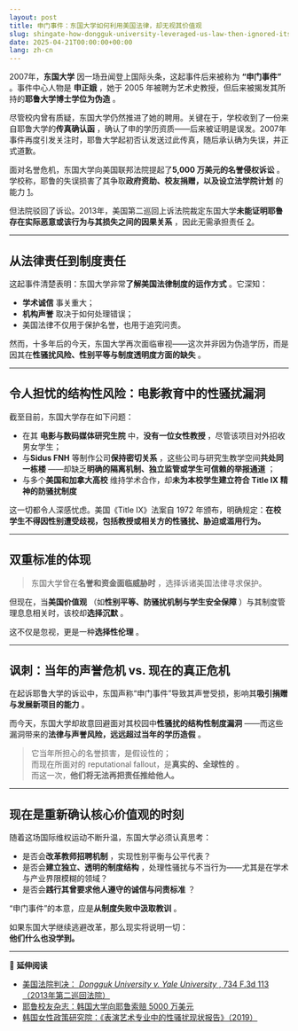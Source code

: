 ```yaml
---
layout: post
title: 申门事件：东国大学如何利用美国法律，却无视其价值观
slug: shingate-how-dongguk-university-leveraged-us-law-then-ignored-its-values-zh-ch
date: 2025-04-21T00:00:00+00:00
lang: zh-cn
---
```


2007年，**东国大学** 因一场丑闻登上国际头条，这起事件后来被称为 **“申门事件”** 。事件中心人物是 **申正娥** ，她于 2005 年被聘为艺术史教授，但后来被揭发其所持的**耶鲁大学博士学位为伪造** 。

尽管校内曾有质疑，东国大学仍然推进了她的聘用。关键在于，学校收到了一份来自耶鲁大学的**传真确认函** ，确认了申的学历资质——后来被证明是误发。2007年事件再度引发关注时，耶鲁大学起初否认发送过此传真，随后承认确为失误，并正式道歉。

面对名誉危机，东国大学向美国联邦法院提起了**5,000 万美元的名誉侵权诉讼** 。学校称，耶鲁的失误损害了其争取**政府资助、校友捐赠，以及设立法学院计划** 的能力 [1](https://yalealumnimagazine.org/articles/2051-korean-university-sues-yale-for-50-million)。

但法院驳回了诉讼。2013年，美国第二巡回上诉法院裁定东国大学**未能证明耶鲁存在实际恶意或该行为与其损失之间的因果关系** ，因此无需承担责任 [2](https://casetext.com/case/dongguk-univ-v-yale-univ)。

* * *

## 从法律责任到制度责任

这起事件清楚表明：东国大学非常**了解美国法律制度的运作方式** 。它深知：

  * **学术诚信** 事关重大；
  * **机构声誉** 取决于如何处理错误；
  * 美国法律不仅用于保护名誉，也用于追究问责。



然而，十多年后的今天，东国大学再次面临审视——这次并非因为伪造学历，而是因其在**性骚扰风险、性别平等与制度透明度方面的缺失** 。

* * *

## 令人担忧的结构性风险：电影教育中的性骚扰漏洞

截至目前，东国大学存在如下问题：

  * 在其 **电影与数码媒体研究生院** 中，**没有一位女性教授** ，尽管该项目对外招收男女学生；
  * 与**Sidus FNH** 等制作公司**保持密切关系** ，这些公司与研究生教学空间**共处同一栋楼** ——却缺乏**明确的隔离机制、独立监管或学生可信赖的举报通道** ；
  * 与多个**美国和加拿大高校** 维持学术合作，却**未为本校学生建立符合 Title IX 精神的防骚扰制度**



这一切都令人深感忧虑。美国《Title IX》法案自 1972 年颁布，明确规定：**在校学生不得因性别遭受歧视，包括教授或相关方的性骚扰、胁迫或滥用行为。**

* * *

## 双重标准的体现

> 东国大学曾在**名誉和资金面临威胁时** ，选择诉诸美国法律寻求保护。

但现在，当**美国价值观** （如**性别平等、防骚扰机制与学生安全保障** ）与其制度管理息息相关时，该校却**选择沉默** 。

这不仅是忽视，更是一种**选择性伦理** 。

* * *

## 讽刺：当年的声誉危机 vs. 现在的真正危机

在起诉耶鲁大学的诉讼中，东国声称“申门事件”导致其声誉受损，影响其**吸引捐赠与发展新项目的能力** 。

而今天，东国大学却故意回避面对其校园中**性骚扰的结构性制度漏洞** ——而这些漏洞带来的**法律与声誉风险，远远超过当年的学历造假** 。

> 它当年所担心的名誉损害，是假设性的；  
>  而现在所面对的 reputational fallout，是**真实的、全球性的** 。  
>  而这一次，**他们将无法再把责任推给他人。**

* * *

## 现在是重新确认核心价值观的时刻

随着这场国际维权运动不断升温，东国大学必须认真思考：

  * 是否会**改革教师招聘机制** ，实现性别平衡与公平代表？
  * 是否会**建立独立、透明的制度结构** ，处理性骚扰与不当行为——尤其是在学术与产业界限模糊的领域？
  * 是否会**践行其曾要求他人遵守的诚信与问责标准** ？



“申门事件”的本意，应是**从制度失败中汲取教训** 。

如果东国大学继续逃避改革，那么现实将说明一切：  
**他们什么也没学到。**

* * *

📎 **延伸阅读**

  * [美国法院判决： _Dongguk University v. Yale University_ , 734 F.3d 113（2013年第二巡回法院）](https://casetext.com/case/dongguk-univ-v-yale-univ)
  * [耶鲁校友杂志：韩国大学向耶鲁索赔 5000 万美元](https://yalealumnimagazine.org/articles/2051-korean-university-sues-yale-for-50-million)
  * [韩国女性政策研究院：《表演艺术专业中的性骚扰现状报告》（2019）](https://drive.proton.me/urls/BAPF2DA400#4RGLR08iLFAJ)



